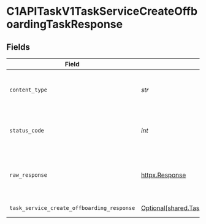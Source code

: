# C1APITaskV1TaskServiceCreateOffboardingTaskResponse


## Fields

| Field                                                                                                                | Type                                                                                                                 | Required                                                                                                             | Description                                                                                                          |
| -------------------------------------------------------------------------------------------------------------------- | -------------------------------------------------------------------------------------------------------------------- | -------------------------------------------------------------------------------------------------------------------- | -------------------------------------------------------------------------------------------------------------------- |
| `content_type`                                                                                                       | *str*                                                                                                                | :heavy_check_mark:                                                                                                   | HTTP response content type for this operation                                                                        |
| `status_code`                                                                                                        | *int*                                                                                                                | :heavy_check_mark:                                                                                                   | HTTP response status code for this operation                                                                         |
| `raw_response`                                                                                                       | [httpx.Response](https://www.python-httpx.org/api/#response)                                                         | :heavy_check_mark:                                                                                                   | Raw HTTP response; suitable for custom response parsing                                                              |
| `task_service_create_offboarding_response`                                                                           | [Optional[shared.TaskServiceCreateOffboardingResponse]](../../models/shared/taskservicecreateoffboardingresponse.md) | :heavy_minus_sign:                                                                                                   | Successful response                                                                                                  |